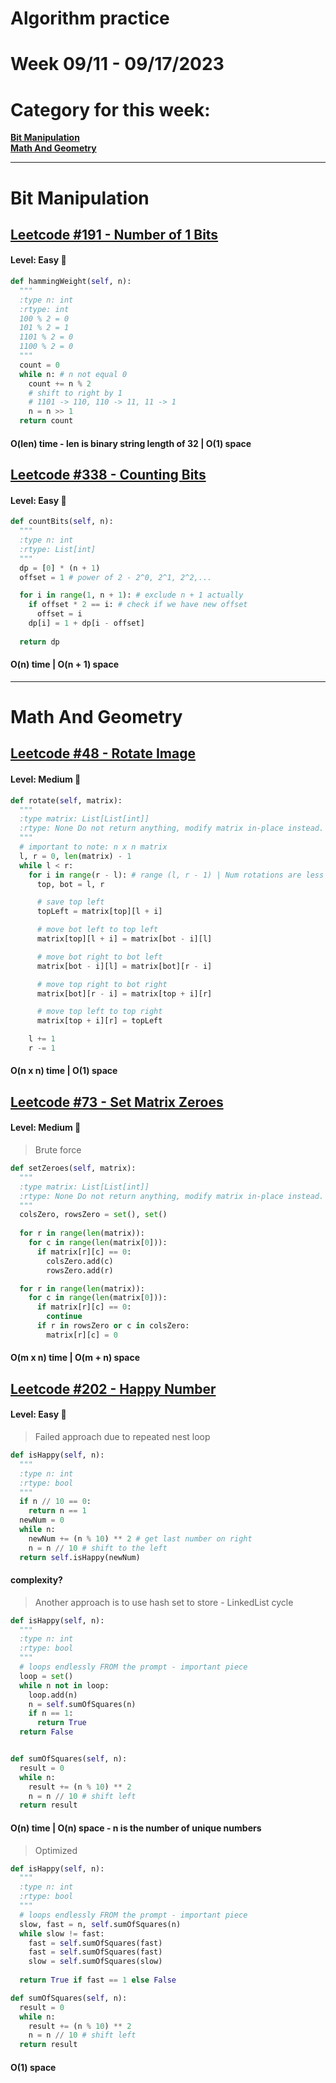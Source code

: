 # Algorithm practice

# Week 09/11 - 09/17/2023


# Category for this week:
**[Bit Manipulation](#bit-manipulation)**<br>
**[Math And Geometry](#math-and-geometry)**<br>

---

# Bit Manipulation

## [Leetcode #191 - Number of 1 Bits](https://leetcode.com/problems/number-of-1-bits/)

#### Level: Easy 📗

```python
def hammingWeight(self, n):
  """
  :type n: int
  :rtype: int
  100 % 2 = 0
  101 % 2 = 1
  1101 % 2 = 0
  1100 % 2 = 0
  """
  count = 0
  while n: # n not equal 0
    count += n % 2
    # shift to right by 1
    # 1101 -> 110, 110 -> 11, 11 -> 1
    n = n >> 1
  return count
```

#### O(len) time - len is binary string length of 32  | O(1) space

## [Leetcode #338 - Counting Bits](https://leetcode.com/problems/counting-bits/)

#### Level: Easy 📗

```python
def countBits(self, n):
  """
  :type n: int
  :rtype: List[int]
  """
  dp = [0] * (n + 1)
  offset = 1 # power of 2 - 2^0, 2^1, 2^2,...

  for i in range(1, n + 1): # exclude n + 1 actually
    if offset * 2 == i: # check if we have new offset
      offset = i
    dp[i] = 1 + dp[i - offset]
  
  return dp
```

#### O(n) time | O(n + 1) space

---

# Math And Geometry

## [Leetcode #48 - Rotate Image](https://leetcode.com/problems/rotate-image/)

#### Level: Medium 📘

```python
def rotate(self, matrix):
  """
  :type matrix: List[List[int]]
  :rtype: None Do not return anything, modify matrix in-place instead.
  """
  # important to note: n x n matrix
  l, r = 0, len(matrix) - 1
  while l < r:
    for i in range(r - l): # range (l, r - 1) | Num rotations are less than r
      top, bot = l, r

      # save top left
      topLeft = matrix[top][l + i]

      # move bot left to top left
      matrix[top][l + i] = matrix[bot - i][l]

      # move bot right to bot left
      matrix[bot - i][l] = matrix[bot][r - i]

      # move top right to bot right
      matrix[bot][r - i] = matrix[top + i][r]

      # move top left to top right
      matrix[top + i][r] = topLeft

    l += 1
    r -= 1
```

#### O(n x n) time | O(1) space

## [Leetcode #73 - Set Matrix Zeroes](https://leetcode.com/problems/set-matrix-zeroes/)

#### Level: Medium 📘

> Brute force

```python
def setZeroes(self, matrix):
  """
  :type matrix: List[List[int]]
  :rtype: None Do not return anything, modify matrix in-place instead.
  """
  colsZero, rowsZero = set(), set()
  
  for r in range(len(matrix)):
    for c in range(len(matrix[0])):
      if matrix[r][c] == 0:
        colsZero.add(c)
        rowsZero.add(r)

  for r in range(len(matrix)):
    for c in range(len(matrix[0])):
      if matrix[r][c] == 0:
        continue
      if r in rowsZero or c in colsZero:
        matrix[r][c] = 0
```

#### O(m x n) time | O(m + n) space

## [Leetcode #202 - Happy Number](https://leetcode.com/problems/happy-number/)

#### Level: Easy 📗

> Failed approach due to repeated nest loop

```python
def isHappy(self, n):
  """
  :type n: int
  :rtype: bool
  """
  if n // 10 == 0:
    return n == 1
  newNum = 0
  while n:
    newNum += (n % 10) ** 2 # get last number on right
    n = n // 10 # shift to the left
  return self.isHappy(newNum)
```

#### complexity?

> Another approach is to use hash set to store - LinkedList cycle

```python
def isHappy(self, n):
  """
  :type n: int
  :rtype: bool
  """
  # loops endlessly FROM the prompt - important piece
  loop = set()
  while n not in loop:
    loop.add(n)
    n = self.sumOfSquares(n)
    if n == 1:
      return True
  return False


def sumOfSquares(self, n):
  result = 0
  while n:
    result += (n % 10) ** 2
    n = n // 10 # shift left
  return result
```

#### O(n) time | O(n) space - n is the number of unique numbers

> Optimized

```python
def isHappy(self, n):
  """
  :type n: int
  :rtype: bool
  """
  # loops endlessly FROM the prompt - important piece
  slow, fast = n, self.sumOfSquares(n)
  while slow != fast:
    fast = self.sumOfSquares(fast)
    fast = self.sumOfSquares(fast)
    slow = self.sumOfSquares(slow)
  
  return True if fast == 1 else False

def sumOfSquares(self, n):
  result = 0
  while n:
    result += (n % 10) ** 2
    n = n // 10 # shift left
  return result 
```

#### O(1) space
